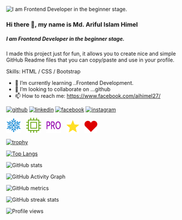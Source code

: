 ![I am Frontend Developer in the beginner stage.](https://scontent.fdac14-1.fna.fbcdn.net/v/t39.30808-6/279823119_1109161349631402_5456850263573443874_n.jpg?_nc_cat=106&ccb=1-7&_nc_sid=09cbfe&_nc_eui2=AeF8jDHwkDjh7HwTYGZMH2xy6rQGw5H1AV3qtAbDkfUBXRVL-0FhTjXW9RveCdNNFG-OeaTfyUg_t-ybPduf_ixt&_nc_ohc=DgcxEeglZJQAX8_7gKD&_nc_ht=scontent.fdac14-1.fna&oh=00_AT_SmBHsOm9KeOo_xTTQs7l0aCWjQFwg0qM4DGd5xzr2Lg&oe=62E2D12B)

### Hi there 👋, my name is Md. Ariful Islam Himel
##### I am Frontend Developer in the beginner stage.


I made this project just for fun, it allows you to create nice and simple GitHub Readme files that you can copy/paste and use in your profile.

Skills:  HTML / CSS / Bootstrap

- 🌱 I’m currently learning ..Frontend Development. 
- 👯 I’m looking to collaborate on ...github 
- 📫 How to reach me: https://www.facebook.com/aihimel27/ 


[<img src='https://cdn.jsdelivr.net/npm/simple-icons@3.0.1/icons/github.svg' alt='github' height='40'>](https://github.com/https://github.com/Ariful-himel)  [<img src='https://cdn.jsdelivr.net/npm/simple-icons@3.0.1/icons/linkedin.svg' alt='linkedin' height='40'>](https://www.linkedin.com/in/https://www.linkedin.com/in/ariful-himel//)  [<img src='https://cdn.jsdelivr.net/npm/simple-icons@3.0.1/icons/facebook.svg' alt='facebook' height='40'>](https://www.facebook.com/https://www.facebook.com/aihimel27/)  [<img src='https://cdn.jsdelivr.net/npm/simple-icons@3.0.1/icons/instagram.svg' alt='instagram' height='40'>](https://www.instagram.com/https://www.instagram.com/ariful_himel//)  

<a href='https://archiveprogram.github.com/'><img src='https://raw.githubusercontent.com/acervenky/animated-github-badges/master/assets/acbadge.gif' width='40' height='40'></a> <a href='https://docs.github.com/en/developers'><img src='https://raw.githubusercontent.com/acervenky/animated-github-badges/master/assets/devbadge.gif' width='40' height='40'></a> <a href='https://github.com/pricing'><img src='https://raw.githubusercontent.com/acervenky/animated-github-badges/master/assets/pro.gif' width='40' height='40'></a> <a href='https://stars.github.com/'><img src='https://raw.githubusercontent.com/acervenky/animated-github-badges/master/assets/starbadge.gif' width='35' height='35'></a> <a href='https://docs.github.com/en/github/supporting-the-open-source-community-with-github-sponsors'><img src='https://raw.githubusercontent.com/acervenky/animated-github-badges/master/assets/sponsorbadge.gif' width='35' height='35'></a> 

[![trophy](https://github-profile-trophy.vercel.app/?username=https://github.com/Ariful-himel)](https://github.com/ryo-ma/github-profile-trophy)

[![Top Langs](https://github-readme-stats.vercel.app/api/top-langs/?username=https://github.com/Ariful-himel)](https://github.com/anuraghazra/github-readme-stats)

![GitHub stats](https://github-readme-stats.vercel.app/api?username=https://github.com/Ariful-himel&show_icons=true&count_private=true)  

![GitHub Activity Graph](https://activity-graph.herokuapp.com/graph?username=https://github.com/Ariful-himel)  

![GitHub metrics](https://metrics.lecoq.io/https://github.com/Ariful-himel)  

![GitHub streak stats](https://github-readme-streak-stats.herokuapp.com/?user=https://github.com/Ariful-himel)  

![Profile views](https://gpvc.arturio.dev/https://github.com/Ariful-himel)  


